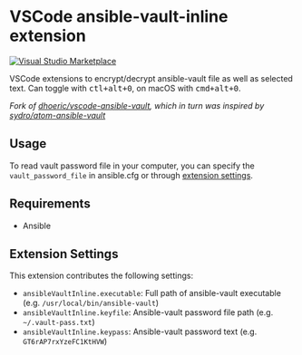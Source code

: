 # VSCode ansible-vault-inline extension
[![Visual Studio Marketplace](https://img.shields.io/vscode-marketplace/w/wolfmah.ansible-vault-inline.svg)](https://marketplace.visualstudio.com/items?itemName=wolfmah.ansible-vault-inline)

VSCode extensions to encrypt/decrypt ansible-vault file as well as selected text. Can toggle with <kbd>ctl+alt+0</kbd>, on macOS with <kbd>cmd+alt+0</kbd>.

_Fork of [dhoeric/vscode-ansible-vault](https://github.com/dhoeric/vscode-ansible-vault), which in turn was inspired by [sydro/atom-ansible-vault](https://github.com/sydro/atom-ansible-vault)_


## Usage
To read vault password file in your computer, you can specify the `vault_password_file` in ansible.cfg or through [extension settings](#extension-settings).


## Requirements

- Ansible


## Extension Settings

This extension contributes the following settings:

* `ansibleVaultInline.executable`: Full path of ansible-vault executable (e.g. `/usr/local/bin/ansible-vault`)
* `ansibleVaultInline.keyfile`: Ansible-vault password file path (e.g. `~/.vault-pass.txt`)
* `ansibleVaultInline.keypass`: Ansible-vault password text (e.g. `GT6rAP7rxYzeFC1KtHVW`)

